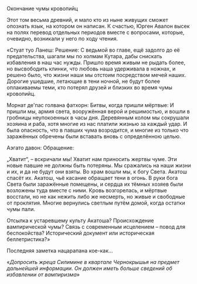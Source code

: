 Окончание чумы кровопийц 

Этот том весьма древний, и мало кто из ныне живущих сможет опознать язык, на котором он написан. К счастью, Юрген Авалон высек на полях перевод отдельных периодов вместе с вопросами, которые, очевидно, возникали у него по ходу чтения.

«Стуат туо Ланеш:
Решение:
С ведьмой во главе, ещё задолго до её предательства, шагали мы по холмам Кутара, дабы снискать избавления в наш час нужды. Пришло время живым не рыдать более, но высвободить клинки, что любовь наша удерживала в ножнах, и решено было, что жизни наши мы отстоим посредством мечей наших. Дорогие ушедшие, летающие в тени ночной, не будут более оплакиваемы теми, кто потерял друзей и близких во время чумы кровопийц.

Морнат де'пас голвана фатхорн:
Битвы, когда пришли мёртвые:
И пришли мы, армия света, вооружённая верой и решимостью, и вошли в гробницы неупокоенных в часы дня. Деревянным колом мы сокрушали хозяина и раба, хотя многие из нас платили жизнью за каждый удар. И была опасность, что в павших чума возродится, и многие из только что заражённых обречены были вставать вновь с определённою целью.

Аэгато давон:
Обращение:

„Хватит“, – вскричали мы! Хватит нам приносить жертвы чуме. Эти новые павшие не должны быть потеряны. Мы сражались на наши жизни и их, и да не будут они взяты. Во храм вошли мы, к богу Света. Акатош спасёт их. Акатош, чьё касание обращает тени в огонь. В руки бога Света были заражённые помещены, и сердца их тёмных хозяев были возложены туда вместе с ними. Кровь возгорелась, и мёртвые восстали, но не как нежить либо же несмерть, но живые и свободные от проклятия. Многие вернулись светлым путём домой, когда остатки чумы пали.

Отсылка к устаревшему культу Акатоша?
Происхождение вампирической чумы?
Связь с современным исцелением – повод для беспокойства?
Исторический документ или историческая беллетристика?»

Последняя заметка нацарапана кое-как...

«*Допросить жреца Силимине в квартале Чернокрышья на предмет дальнейшей информации. Он должен иметь больше сведений об избавлении от вампиризма*» 